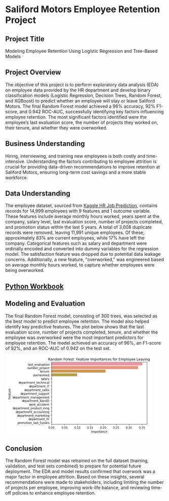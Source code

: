 # Saliford Motors Employee Retention Project

## Project Title
Modeling Employee Retention Using Logistic Regression and Tree-Based Models

## Project Overview
The objective of this project is to perform exploratory data analysis (EDA) on employee data provided by the HR department and develop binary classification models (Logistic Regression, Decision Trees, Random Forest, and XGBoost) to predict whether an employee will stay or leave Saliford Motors. The final Random Forest model achieved a 96% accuracy, 92% F1-score, and 0.942 ROC-AUC, successfully identifying key factors influencing employee retention. The most significant factors identified were the employee’s last evaluation score, the number of projects they worked on, their tenure, and whether they were overworked.

## Business Understanding
Hiring, interviewing, and training new employees is both costly and time-intensive. Understanding the factors contributing to employee attrition is crucial for providing data-driven recommendations to improve retention at Saliford Motors, ensuring long-term cost savings and a more stable workforce.

## Data Understanding
The employee dataset, sourced from [Kaggle HR Job Prediction](https://www.kaggle.com/datasets/mfaisalqureshi/hr-analytics-and-job-prediction?select=HR_comma_sep.csv), contains records for 14,999 employees with 9 features and 1 outcome variable. These features include average monthly hours worked, years spent at the company, salary level, last evaluation score, number of projects completed, and promotion status within the last 5 years. A total of 3,008 duplicate records were removed, leaving 11,991 unique employees. Of these, approximately 83% are current employees, while 17% have left the company. Categorical features such as salary and department were ordinally encoded and converted into dummy variables for the regression model. The satisfaction feature was dropped due to potential data leakage concerns. Additionally, a new feature, "overworked," was engineered based on average monthly hours worked, to capture whether employees were being overworked.

## [Python Workbook](https://github.com/roenseed/Saliford-Motors-Project/blob/595e2040324c4e388f231cd1ed6e664ba4906c31/Activity_%20Course%207%20Salifort%20Motors%20project%20lab.md)

## Modeling and Evaluation
The final Random Forest model, consisting of 300 trees, was selected as the best model to predict employee retention. The model also helped identify key predictive features. The plot below shows that the last evaluation score, number of projects completed, tenure, and whether the employee was overworked were the most important predictors for employee retention. The model achieved an accuracy of 96%, an F1-score of 92%, and an ROC-AUC of 0.942 on the test set.

![image](./data_viz/15.png)


## Conclusion
The Random Forest model was retrained on the full dataset (training, validation, and test sets combined) to prepare for potential future deployment. The EDA and model results confirmed that overwork was a major factor in employee attrition. Based on these insights, several recommendations were made to stakeholders, including limiting the number of projects per employee, improving work-life balance, and reviewing time-off policies to enhance employee retention.
